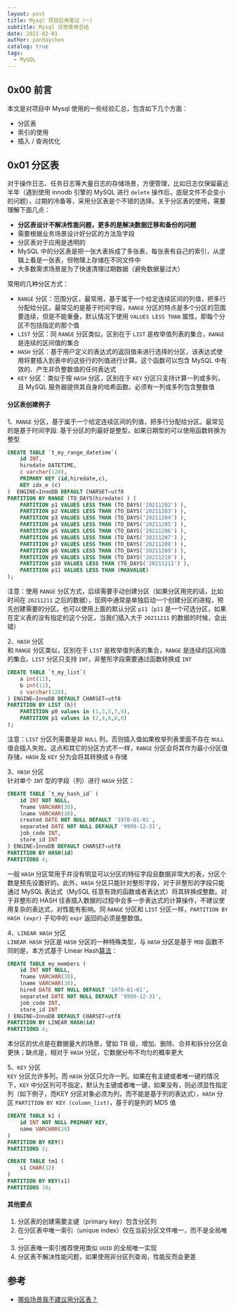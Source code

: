 ```yaml
---
layout: post
title: Mysql 项目应用笔记（一）
subtitle: Mysql 日常使用总结
date: 2022-02-01
author: pandaychen
catalog: true
tags:
  - MySQL
---
```


##  0x00    前言
本文是对项目中 Mysql 使用的一些经验汇总，包含如下几个方面：
-   分区表
-   索引的使用
-   插入 / 查询优化

##  0x01    分区表
对于操作日志、任务日志等大量日志的存储场景，方便管理，比如日志仅保留最近半年（遇到使用 innodb 引擎的 MySQL 进行 `delete` 操作后，底层文件不会变小的问题），过期的冷备等，采用分区表是个不错的选择。关于分区表的使用，需要理解下面几点：
-   **分区表设计不解决性能问题，更多的是解决数据迁移和备份的问题**
-   需要根据业务场景设计好分区的方法及字段
-   分区表对于应用是透明的
-   MySQL 中的分区表是把一张大表拆成了多张表，每张表有自己的索引，从逻辑上看是一张表，但物理上存储在不同文件中
-   大多数需求场景是为了快速清理过期数据（避免数据量过大）

常用的几种分区方式：
-   `RANGE` 分区：范围分区，最常用，基于属于一个给定连续区间的列值，把多行分配给分区。最常见的是基于时间字段，`RANGE` 分区的特点是多个分区的范围要连续，但是不能重叠，默认情况下使用 `VALUES LESS THAN` 属性，即每个分区不包括指定的那个值
-   `LIST` 分区：同 `RANGE` 分区类似，区别在于 `LIST` 是枚举值列表的集合，`RANGE` 是连续的区间值的集合
-   `HASH` 分区：基于用户定义的表达式的返回值来进行选择的分区，该表达式使用将要插入到表中的这些行的列值进行计算。这个函数可以包含 MySQL 中有效的、产生非负整数值的任何表达式
-   `KEY` 分区：类似于按 `HASH` 分区，区别在于 `KEY` 分区只支持计算一列或多列，且 MySQL 服务器提供其自身的哈希函数。必须有一列或多列包含整数值

####    分区表创建例子
1、`RANGE` 分区，基于属于一个给定连续区间的列值，把多行分配给分区。最常见的是基于时间字段. 基于分区的列最好是整型，如果日期型的可以使用函数转换为整型 <br>
```sql
CREATE TABLE `t_my_range_datetime`(
    id INT,
    hiredate DATETIME,
    c varchar(128),
    PRIMARY KEY (id,hiredate,c),
    KEY idx_e (c)
)  ENGINE=InnoDB DEFAULT CHARSET=utf8
PARTITION BY RANGE (TO_DAYS(hiredate) ) (
    PARTITION p1 VALUES LESS THAN (TO_DAYS('20211202') ),
    PARTITION p2 VALUES LESS THAN (TO_DAYS('20211203') ),
    PARTITION p3 VALUES LESS THAN (TO_DAYS('20211204') ),
    PARTITION p4 VALUES LESS THAN (TO_DAYS('20211205') ),
    PARTITION p5 VALUES LESS THAN (TO_DAYS('20211206') ),
    PARTITION p6 VALUES LESS THAN (TO_DAYS('20211207') ),
    PARTITION p7 VALUES LESS THAN (TO_DAYS('20211208') ),
    PARTITION p8 VALUES LESS THAN (TO_DAYS('20211209') ),
    PARTITION p9 VALUES LESS THAN (TO_DAYS('20211210') ),
    PARTITION p10 VALUES LESS THAN (TO_DAYS('20211211') ),
    PARTITION p11 VALUES LESS THAN (MAXVALUE)
);
```

注意：使用 `RANGE` 分区方式，后续需要手动创建分区（如果分区用完的话，比如时间在 `20211211` 之后的数据），现网中通常是单独启动一个创建分区的进程，预先创建需要的分区。也可以使用上面的默认分区 `p11`（`p11` 是一个可选分区，如果在定义表的没有指定的这个分区，当我们插入大于 `20211211` 的数据的时候，会出错）

2、`HASH` 分区 <br>
和 `RANGE` 分区类似，区别在于 `LIST` 是枚举值列表的集合，`RANGE` 是连续的区间值的集合。`LIST` 分区只支持 `INT`，非整形字段需要通过函数转换成 `INT`
```SQL
CREATE TABLE `t_my_list`(
    a int(11),
    b int(11),
    c varchar(128),
) ENGINE=InnoDB DEFAULT CHARSET=utf8
PARTITION BY LIST (b)(
    PARTITION p0 values in (1,3,5,7,9),
    PARTITION p1 values in (2,4,6,8,0)
);
```

注意：`LIST` 分区列需要是非 `NULL` 列，否则插入值如果枚举列表里面不存在 `NULL` 值会插入失败。这点和其它的分区方式不一样，`RANGE` 分区会将其作为最小分区值存储，`HASH` 及 `KEY` 分为会将其转换成 `0` 存储

3、`HASH` 分区 <br>
针对单个 `INT` 型的字段（列）进行 `HASH` 分区：
```sql
CREATE TABLE `t_my_hash_id` (
    id INT NOT NULL,
    fname VARCHAR(30),
    lname VARCHAR(30),
    created DATE NOT NULL DEFAULT '1970-01-01',
    separated DATE NOT NULL DEFAULT '9999-12-31',
    job_code INT,
    store_id INT
) ENGINE=InnoDB DEFAULT CHARSET=utf8
PARTITION BY HASH(id)
PARTITIONS 4;
```
一般 `HASH` 分区常用于并没有明显可以分区的特征字段且数据非常大的表，分区个数是预先设置好的。此外，`HASH` 分区只能针对整形字段，对于非整形的字段只能通过 MySQL 表达式（MySQL 任意有效的函数或者表达式）将其转换成整数。对于非整形的 HASH 往表插入数据的过程中会多一步表达式的计算操作，不建议使用复杂的表达式，对性能有影响。同 `RANGE` 分区和 `LIST` 分区一样，`PARTITION BY HASH (expr)` 子句中的 `expr` 返回的必须是整数值。

4、`LINEAR HASH` 分区 <br>
`LINEAR HASH` 分区是 `HASH` 分区的一种特殊类型，与 `HASH` 分区是基于 `MOD` 函数不同的是，本方式基于 Linear Hash[算法](https://dev.mysql.com/doc/refman/5.7/en/partitioning-linear-hash.html)：

```sql
CREATE TABLE my_members (
    id INT NOT NULL,
    fname VARCHAR(30),
    lname VARCHAR(30),
    hired DATE NOT NULL DEFAULT '1970-01-01',
    separated DATE NOT NULL DEFAULT '9999-12-31',
    job_code INT,
    store_id INT
) ENGINE=InnoDB DEFAULT CHARSET=utf8
PARTITION BY LINEAR HASH(id)
PARTITIONS 4;
```
本分区的优点是在数据量大的场景，譬如 TB 级，增加、删除、合并和拆分分区会更快；缺点是，相对于 `HASH` 分区，它数据分布不均匀的概率更大


5、`KEY` 分区 <br>
`KEY` 分区允许多列，而 `HASH` 分区只允许一列。如果在有主键或者唯一键的情况下，`KEY` 中分区列可不指定，默认为主键或者唯一键，如果没有，则必须显性指定列（如下例子，而KEY 分区对象必须为列，而不能是基于列的表达式），`HASH` 分区 `PARTITION BY KEY (column_list)`，基于的是列的 MD5 值

```sql
CREATE TABLE k1 (
    id INT NOT NULL PRIMARY KEY,
    name VARCHAR(20)
)
PARTITION BY KEY()
PARTITIONS 2;

CREATE TABLE tm1 (
    s1 CHAR(32)
)
PARTITION BY KEY(s1)
PARTITIONS 10;
```

####    其他要点
1.  分区表的创建需要主键（primary key）包含分区列
2.  在分区表中唯一索引（unique index）仅在当前分区文件唯一，而不是全局唯一
3.  分区表唯一索引推荐使用类似 `UUID` 的全局唯一实现
4.  分区表不解决性能问题，如果使用非分区列查询，性能反而会更差


##  参考
-   [哪些场景我不建议用分区表？](https://learn.lianglianglee.com/%E4%B8%93%E6%A0%8F/MySQL%E5%AE%9E%E6%88%98%E5%AE%9D%E5%85%B8/14%20%20%E5%88%86%E5%8C%BA%E8%A1%A8%EF%BC%9A%E5%93%AA%E4%BA%9B%E5%9C%BA%E6%99%AF%E6%88%91%E4%B8%8D%E5%BB%BA%E8%AE%AE%E7%94%A8%E5%88%86%E5%8C%BA%E8%A1%A8%EF%BC%9F.md)

